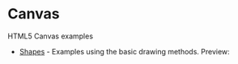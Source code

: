 # Canvas
HTML5 Canvas examples
- [Shapes](shapes/shapes.js "JavaScript") - Examples using the basic drawing methods. Preview:

